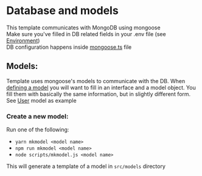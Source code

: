 # Database and models

This template communicates with MongoDB using mongoose \
Make sure you've filled in DB related fields in your .env file (see 
[Environment](docs/1.%20General/1.%20Environment.md)) \
DB configuration happens inside [mongoose.ts](src/lib/mongoose.ts) file

## Models:
Template uses mongoose's models to communicate with the DB. When [defining a model](#create-a-new-model) you will want 
to fill in an interface and a model object. You fill them with basically the same information, but in slightly different
form. See [User](src/models/User.ts) model as example

### Create a new model:
Run one of the following:
- `yarn mkmodel <model name>`
- `npm run mkmodel <model name>`
- `node scripts/mkmodel.js <model name>`

This will generate a template of a model in `src/models` directory

